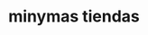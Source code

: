 ---
title: "minymas tiendas"
url: /oviedo/minymas-tiendas-plaza-juanin-de-mieres/
shop: Supermarkt
---